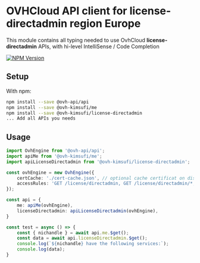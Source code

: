 # OVHCloud API client for **license-directadmin** region Europe

This module contains all typing needed to use OvhCloud **license-directadmin** APIs, with hi-level IntelliSense / Code Completion

[![NPM Version](https://img.shields.io/npm/v/@ovh-kimsufi/license-directadmin.svg?style=flat)](https://www.npmjs.org/package/@ovh-kimsufi/license-directadmin)

## Setup

With npm:

```bash
npm install --save @ovh-api/api
npm install --save @ovh-kimsufi/me
npm install --save @ovh-kimsufi/license-directadmin
... Add all APIs you needs
```

## Usage

```typescript
import OvhEngine from '@ovh-api/api';
import apiMe from '@ovh-kimsufi/me';
import apiLicenseDirectadmin from '@ovh-kimsufi/license-directadmin';

const ovhEngine = new OvhEngine({ 
    certCache: './cert-cache.json', // optional cache certificat on disk.
    accessRules: 'GET /license/directadmin, GET /license/directadmin/*, GET /me', // optional limit the requested privileges.
});

const api = {
    me: apiMe(ovhEngine),
    licenseDirectadmin: apiLicenseDirectadmin(ovhEngine),
}

const test = async () => {
    const { nichandle } = await api.me.$get();
    const data = await api.licenseDirectadmin.$get();
    console.log(`${nichandle} have the following services:`);
    console.log(data);
}
```
